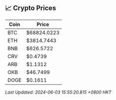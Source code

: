 ## 📈 Crypto Prices

| Coin | Price |
| ---- | ----- |
| BTC | $68824.0223 |
| ETH | $3814.7443 |
| BNB | $626.5722 |
| CRV | $0.4739 |
| ARB | $1.1312 |
| OKB | $46.7499 |
| DOGE | $0.1611 |

_Last Updated: 2024-06-03 15:55:20.815 +0800 HKT_